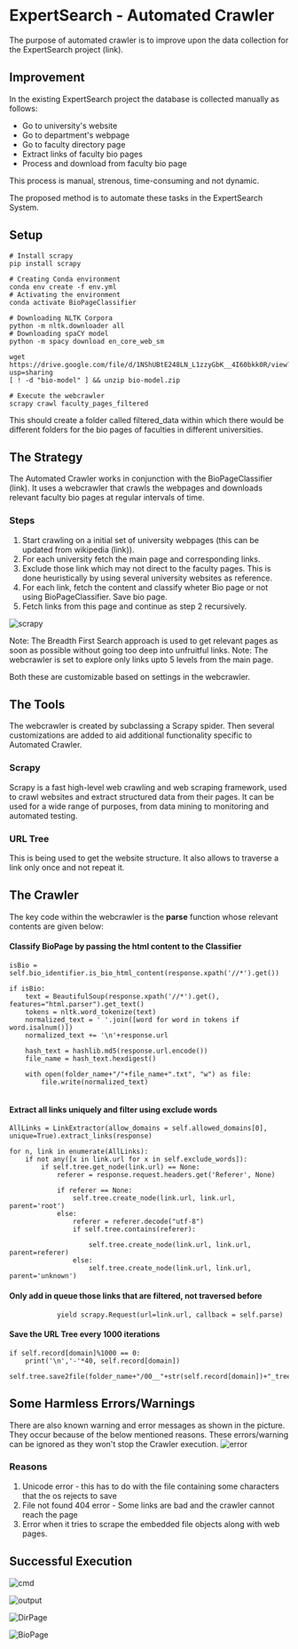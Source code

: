 # ExpertSearch - Automated Crawler

The purpose of automated crawler is to improve upon the data collection for the ExpertSearch project (link). 

## Improvement
In the existing ExpertSearch project the database is collected manually as follows:

- Go to university's website
- Go to department's webpage
- Go to faculty directory page
- Extract links of faculty bio pages
- Process and download from faculty bio page

This process is manual, strenous, time-consuming and not dynamic.

The proposed method is to automate these tasks in the ExpertSearch System.

## Setup
~~~~
# Install scrapy
pip install scrapy

# Creating Conda environment
conda env create -f env.yml
# Activating the environment
conda activate BioPageClassifier

# Downloading NLTK Corpora
python -m nltk.downloader all
# Downloading spaCY model
python -m spacy download en_core_web_sm

wget https://drive.google.com/file/d/1NShUBtE248LN_L1zzyGbK__4I60bkk0R/view?usp=sharing
[ ! -d "bio-model" ] && unzip bio-model.zip 

# Execute the webcrawler
scrapy crawl faculty_pages_filtered
~~~~

This should create a folder called filtered_data within which there would be different folders for the bio pages of faculties in different universities.

## The Strategy

The Automated Crawler works in conjunction with the BioPageClassifier (link).
It uses a webcrawler that crawls the webpages and downloads relevant faculty bio pages at regular intervals of time.

### Steps
1. Start crawling on a initial set of university webpages (this can be updated from wikipedia (link)).
2. For each university fetch the main page and corresponding links.
3. Exclude those link which may not direct to the faculty pages. This is done heuristically by using several university websites as reference.
4. For each link, fetch the content and classify wheter Bio page or not using BioPageClassifier. Save bio page.
5. Fetch links from this page and continue as step 2 recursively.

![scrapy](https://docs.scrapy.org/en/latest/_images/scrapy_architecture_02.png)

Note: The Breadth First Search approach is used to get relevant pages as soon as possible without going too deep into unfruitful links.
Note: The webcrawler is set to explore only links upto 5 levels from the main page. 

Both these are customizable based on settings in the webcrawler.

## The Tools
The webcrawler is created by subclassing a Scrapy spider. Then several customizations are added to aid additional functionality specific to Automated Crawler.

### Scrapy
Scrapy is a fast high-level web crawling and web scraping framework, used to crawl websites and extract structured data from their pages. It can be used for a wide range of purposes, from data mining to monitoring and automated testing.

### URL Tree
This is being used to get the website structure. It also allows to traverse a link only once and not repeat it.

## The Crawler

The key code within the webcrawler is the **parse** function whose relevant contents are given below:


#### Classify BioPage by passing the html content to the  Classifier
~~~~
isBio = self.bio_identifier.is_bio_html_content(response.xpath('//*').get())

if isBio:
    text = BeautifulSoup(response.xpath('//*').get(), features="html.parser").get_text()
    tokens = nltk.word_tokenize(text)
    normalized_text = ' '.join([word for word in tokens if word.isalnum()])
    normalized_text += '\n'+response.url

    hash_text = hashlib.md5(response.url.encode()) 
    file_name = hash_text.hexdigest()

    with open(folder_name+"/"+file_name+".txt", "w") as file:
        file.write(normalized_text)
        
~~~~

#### Extract all links uniquely and filter using exclude words
~~~~
AllLinks = LinkExtractor(allow_domains = self.allowed_domains[0], unique=True).extract_links(response)

for n, link in enumerate(AllLinks):
    if not any([x in link.url for x in self.exclude_words]):
        if self.tree.get_node(link.url) == None:
            referer = response.request.headers.get('Referer', None)

            if referer == None:
                self.tree.create_node(link.url, link.url, parent='root')
            else:
                referer = referer.decode("utf-8")
                if self.tree.contains(referer):

                    self.tree.create_node(link.url, link.url, parent=referer)
                else:
                    self.tree.create_node(link.url, link.url, parent='unknown')

~~~~
#### Only add in queue those links that are filtered, not traversed before
~~~~
            yield scrapy.Request(url=link.url, callback = self.parse)
~~~~

#### Save the URL Tree every 1000 iterations
~~~~
if self.record[domain]%1000 == 0:
    print('\n','-'*40, self.record[domain])
    self.tree.save2file(folder_name+"/00__"+str(self.record[domain])+"_tree.txt")
~~~~

## Some Harmless Errors/Warnings
There are also known warning and error messages as shown in the picture. They occur because of the below mentioned reasons. These errors/warning can be ignored as they won't stop the Crawler execution.
![error](https://github.com/chmvkalyan/ExpertSearchCrawler/blob/develop/images/error.png)

### Reasons
1. Unicode error - this has to do with the file containing some characters that the os rejects to save
2. File not found 404 error - Some links are bad and the crawler cannot reach the page
3. Error when it tries to scrape the embedded file objects along with web pages.

## Successful Execution

![cmd](https://github.com/chmvkalyan/ExpertSearchCrawler/blob/develop/images/Crawler_Execution_Log.jpg)

![output](https://github.com/chmvkalyan/ExpertSearchCrawler/blob/develop/images/Bio_Page_Extraction_To_OutputFolder.jpg)

![DirPage](https://github.com/chmvkalyan/ExpertSearchCrawler/blob/develop/images/Faculty_Directory_Page_on_URL_Tree.jpg)

![BioPage](https://github.com/chmvkalyan/ExpertSearchCrawler/blob/develop/images/Faculty_Bio_Page_URLs_from_Stanford_University.jpg)
